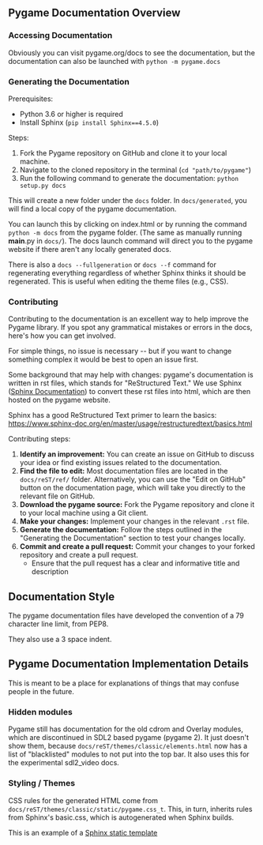 ## Pygame Documentation Overview

### Accessing Documentation

Obviously you can visit pygame.org/docs to see the documentation, 
but the documentation can also be launched with `python -m pygame.docs`

### Generating the Documentation

Prerequisites:
- Python 3.6 or higher is required
- Install Sphinx (`pip install Sphinx==4.5.0`)

Steps:
1. Fork the Pygame repository on GitHub and clone it to your local machine.
2. Navigate to the cloned repository in the terminal (`cd "path/to/pygame"`)
3. Run the following command to generate the documentation: `python setup.py docs`

This will create a new folder under the `docs` folder. 
In `docs/generated`, you will find a local copy of the pygame documentation.

You can launch this by clicking on index.html or by running the command
`python -m docs` from the pygame folder. (The same as manually running
__main__.py in `docs/`). The docs launch command will direct you to the
pygame website if there aren't any locally generated docs.

There is also a `docs --fullgeneration` or `docs --f` command for regenerating
everything regardless of whether Sphinx thinks it should be regenerated. This
is useful when editing the theme files (e.g., CSS).

###  Contributing

Contributing to the documentation is an excellent way to help improve the Pygame 
library. If you spot any grammatical mistakes or errors in the docs, here's how 
you can get involved.

For simple things, no issue is necessary -- but if you want to change
something complex it would be best to open an issue first.

Some background that may help with changes: pygame's documentation
is written in rst files, which stands for "ReStructured Text." We use Sphinx
([Sphinx Documentation](https://www.sphinx-doc.org/en/master/)) to convert
these rst files into html, which are then hosted on the pygame website.

Sphinx has a good ReStructured Text primer to learn the basics:
https://www.sphinx-doc.org/en/master/usage/restructuredtext/basics.html

Contributing steps:
1. **Identify an improvement:** You can create an issue on GitHub to discuss
your idea or find existing issues related to the documentation.
2. **Find the file to edit:** Most documentation files are located in the
`docs/reST/ref/` folder. Alternatively, you can use the "Edit on GitHub"
button on the documentation page, which will take you directly to the relevant
file on GitHub.
3. **Download the pygame source:** Fork the Pygame repository and clone it to your
local machine using a Git client.
4. **Make your changes:** Implement your changes in the relevant `.rst` file.
5. **Generate the documentation:** Follow the steps outlined in the "Generating
the Documentation" section to test your changes locally.
6. **Commit and create a pull request:** Commit your changes to your forked
repository and create a pull request.
     - Ensure that the pull request has a clear and informative title and description

## Documentation Style

The pygame documentation files have developed the convention of a 79 character
line limit, from PEP8.

They also use a 3 space indent.

## Pygame Documentation Implementation Details

This is meant to be a place for explanations of things that may confuse people
in the future.

### Hidden modules

Pygame still has documentation for the old cdrom and Overlay modules, which
are discontinued in SDL2 based pygame (pygame 2). It just doesn't show them,
because `docs/reST/themes/classic/elements.html` now has a list of
"blacklisted" modules to not put into the top bar. It also uses this for the
experimental sdl2_video docs.

### Styling / Themes

CSS rules for the generated HTML come from
`docs/reST/themes/classic/static/pygame.css_t`. This, in turn, inherits rules
from Sphinx's basic.css, which is autogenerated when Sphinx builds.

This is an example of a
[Sphinx static template](https://www.sphinx-doc.org/en/master/development/theming.html#static-templates)
